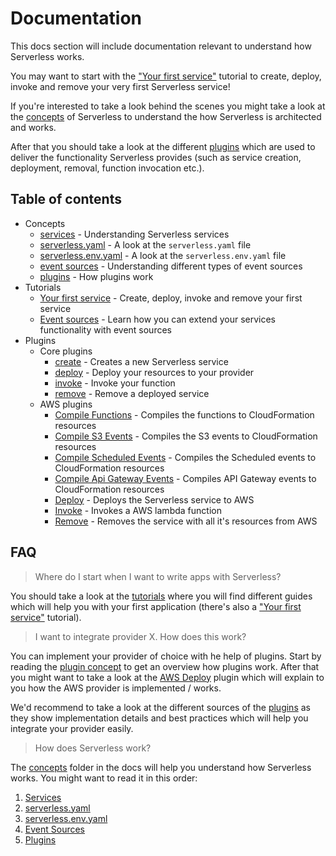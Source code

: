 # Documentation

This docs section will include documentation relevant to understand how Serverless works.

You may want to start with the ["Your first service"](/docs/tutorials/your-first-service.md) tutorial to create, deploy,
invoke and remove your very first Serverless service!

If you're interested to take a look behind the scenes you might take a look at the [concepts](/docs/concepts) of
Serverless to understand the how Serverless is architected and works.

After that you should take a look at the different [plugins](/docs/plugins) which are used to deliver the functionality
Serverless provides (such as service creation, deployment, removal, function invocation etc.).

## Table of contents

- Concepts
  - [services](/docs/concepts/services.md) - Understanding Serverless services
  - [serverless.yaml](/docs/concepts/serverless-yaml.md) - A look at the `serverless.yaml` file
  - [serverless.env.yaml](/docs/concepts/serverless-env-yaml.md) - A look at the `serverless.env.yaml` file
  - [event sources](/docs/concepts/event-sources.md) - Understanding different types of event sources
  - [plugins](/docs/concepts/plugins.md) - How plugins work
- Tutorials
  - [Your first service](/docs/tutorials/your-first-service.md) - Create, deploy, invoke and remove your first service
  - [Event sources](/docs/tutorials/event-sources.md) - Learn how you can extend your services functionality with event
  sources
- Plugins
  - Core plugins
    - [create](/lib/plugins/create) - Creates a new Serverless service
    - [deploy](/lib/plugins/deploy) - Deploy your resources to your provider
    - [invoke](/lib/plugins/invoke) - Invoke your function
    - [remove](/lib/plugins/remove) - Remove a deployed service
  - AWS plugins
    - [Compile Functions](/lib/plugins/aws/deploy/compile/functions) - Compiles the functions to
    CloudFormation resources
    - [Compile S3 Events](/lib/plugins/aws/deploy/compile/events/s3) - Compiles the S3 events to
    CloudFormation resources
    - [Compile Scheduled Events](/lib/plugins/aws/deploy/compile/events/schedule) - Compiles the Scheduled
    events to CloudFormation resources
    - [Compile Api Gateway Events](/lib/plugins/aws/deploy/compile/apiGateway) - Compiles API Gateway events
    to CloudFormation resources
    - [Deploy](/lib/plugins/aws/deploy) - Deploys the Serverless service to AWS
    - [Invoke](/lib/plugins/aws/invoke) - Invokes a AWS lambda function
    - [Remove](/lib/plugins/aws/remove) - Removes the service with all it's resources from AWS

## FAQ

> Where do I start when I want to write apps with Serverless?

You should take a look at the [tutorials](/docs/tutorials) where you will find different guides which will help you
with your first application (there's also a ["Your first service"](/docs/tutorials/your-first-service.md) tutorial).

> I want to integrate provider X. How does this work?

You can implement your provider of choice with he help of plugins. Start by reading the [plugin concept](/docs/concepts/plugins.md)
to get an overview how plugins work. After that you might want to take a look at the [AWS Deploy](/lib/plugins/aws/deploy)
plugin which will explain to you how the AWS provider is implemented / works.

We'd recommend to take a look at the different sources of the [plugins](/lib/plugins) as they show implementation
details and best practices which will help you integrate your provider easily.

> How does Serverless work?

The [concepts](/docs/concepts) folder in the docs will help you understand how Serverless works.
You might want to read it in this order:

1. [Services](/docs/concepts/services.md)
2. [serverless.yaml](/docs/concepts/serverless-yaml.md)
3. [serverless.env.yaml](/docs/concepts/serverless-env-yaml.md)
4. [Event Sources](/docs/concepts/event-sources.md)
5. [Plugins](/docs/concepts/plugins.md)
